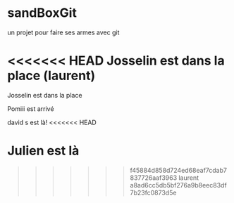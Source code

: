 # sandBoxGit
un projet pour faire ses armes avec git

<<<<<<< HEAD
Josselin est dans la place 
(laurent)
=======
Josselin est dans la place

Pomiii est arrivé


david s est là!
<<<<<<< HEAD

Julien est là
=======
>>>>>>> f45884d858d724ed68eaf7cdab7837726aaf3963
 laurent
>>>>>>> a8ad6cc5db5bf276a9b8eec83df7b23fc0873d5e
